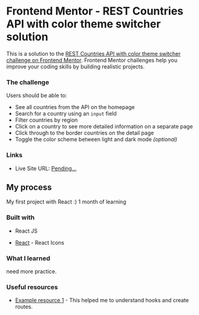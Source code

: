 # Frontend Mentor - REST Countries API with color theme switcher solution

This is a solution to the [REST Countries API with color theme switcher challenge on Frontend Mentor](https://www.frontendmentor.io/challenges/rest-countries-api-with-color-theme-switcher-5cacc469fec04111f7b848ca). Frontend Mentor challenges help you improve your coding skills by building realistic projects. 


### The challenge

Users should be able to:

- See all countries from the API on the homepage
- Search for a country using an `input` field
- Filter countries by region
- Click on a country to see more detailed information on a separate page
- Click through to the border countries on the detail page
- Toggle the color scheme between light and dark mode *(optional)*





### Links
- Live Site URL: [Pending...](https://your-live-site-url.com)

## My process
My first project with React :) 1 month of learning

### Built with

- React JS

- [React](https://react-icons.github.io/react-icons/) - React Icons



### What I learned

need more practice.


### Useful resources

- [Example resource 1](https://youtu.be/QBLbXgeXMU8) - This helped me to understand hooks and create routes.

